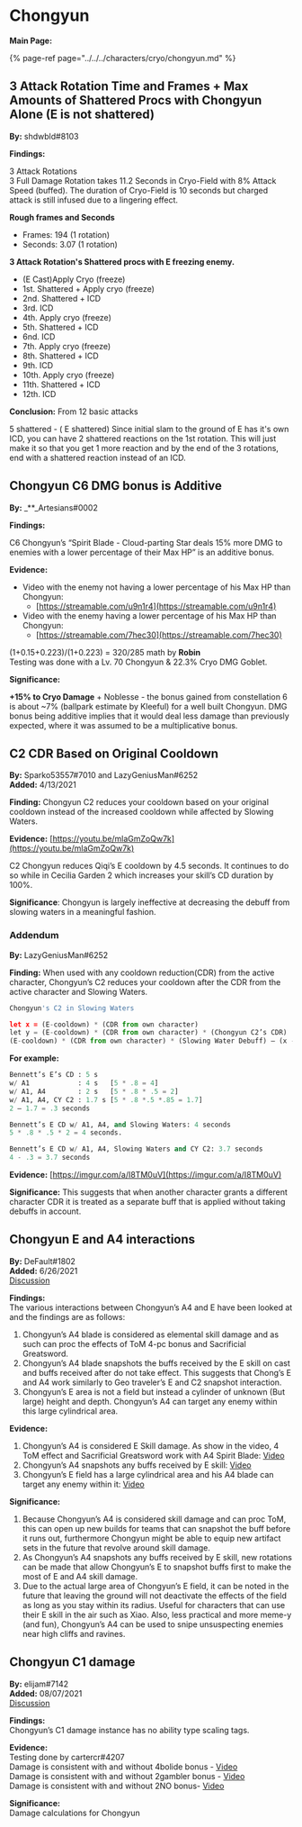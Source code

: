 # Chongyun

**Main Page:**

{% page-ref page="../../../characters/cryo/chongyun.md" %}

## **3 Attack Rotation Time and Frames + Max Amounts of Shattered Procs with Chongyun Alone \(E is not shattered\)**

**By:** shdwbld\#8103

**Findings:**

3 Attack Rotations  
3 Full Damage Rotation takes 11.2 Seconds in Cryo-Field with 8% Attack Speed \(buffed\). The duration of Cryo-Field is 10 seconds but charged attack is still infused due to a lingering effect.

**Rough frames and Seconds**

* Frames: 194 \(1 rotation\)
* Seconds: 3.07 \(1 rotation\)

**3 Attack Rotation's Shattered procs with E freezing enemy.**

* \(E Cast\)Apply Cryo \(freeze\)
* 1st. Shattered + Apply cryo \(freeze\)
* 2nd. Shattered + ICD
* 3rd. ICD
* 4th. Apply cryo \(freeze\)
* 5th. Shattered + ICD
* 6nd. ICD
* 7th. Apply cryo \(freeze\)
* 8th. Shattered + ICD
* 9th. ICD
* 10th. Apply cryo \(freeze\)
* 11th. Shattered + ICD
* 12th. ICD

**Conclusion:** From 12 basic attacks

5 shattered - \( E shattered\) Since initial slam to the ground of E has it's own ICD, you can have 2 shattered reactions on the 1st rotation. This will just make it so that you get 1 more reaction and by the end of the 3 rotations, end with a shattered reaction instead of an ICD.

## **Chongyun C6 DMG bonus is Additive**

**By:** \_\*\*\_Artesians\#0002

**Findings:**

C6 Chongyun’s “Spirit Blade - Cloud-parting Star deals 15% more DMG to enemies with a lower percentage of their Max HP” is an additive bonus.

**Evidence:**

* Video with the enemy not having a lower percentage of his Max HP than Chongyun:
  * [https://streamable.com/u9n1r4](https://streamable.com/u9n1r4) 
* Video with the enemy having a lower percentage of his Max HP than Chongyun:
  * [https://streamable.com/7hec30](https://streamable.com/7hec30)

\(1+0.15+0.223\)/\(1+0.223\) = 320/285 math by **Robin**  
Testing was done with a Lv. 70 Chongyun & 22.3% Cryo DMG Goblet.

**Significance:**

**+15% to Cryo Damage** + Noblesse - the bonus gained from constellation 6 is about ~7% \(ballpark estimate by Kleeful\) for a well built Chongyun. DMG bonus being additive implies that it would deal less damage than previously expected, where it was assumed to be a multiplicative bonus.

## C2 CDR Based on Original Cooldown

**By:** Sparko53557\#7010 and LazyGeniusMan\#6252  
**Added:** 4/13/2021

**Finding:** Chongyun C2 reduces your cooldown based on your original cooldown instead of the increased cooldown while affected by Slowing Waters.

**Evidence:** [https://youtu.be/mlaGmZoQw7k](https://youtu.be/mlaGmZoQw7k)

C2 Chongyun reduces Qiqi’s E cooldown by 4.5 seconds. It continues to do so while in Cecilia Garden 2 which increases your skill’s CD duration by 100%.

**Significance**: Chongyun is largely ineffective at decreasing the debuff from slowing waters in a meaningful fashion.

### **Addendum**

**By:** LazyGeniusMan\#6252

**Finding:** When used with any cooldown reduction\(CDR\) from the active character, Chongyun’s C2 reduces your cooldown after the CDR from the active character and Slowing Waters.

```python
Chongyun's C2 in Slowing Waters

let x = (E-cooldown) * (CDR from own character)
let y = (E-cooldown) * (CDR from own character) * (Chongyun C2’s CDR)
(E-cooldown) * (CDR from own character) * (Slowing Water Debuff) – (x - y) = E Cooldown
```

**For example:**

```python
Bennett’s E’s CD : 5 s 
w/ A1            : 4 s   [5 * .8 = 4]
w/ A1, A4        : 2 s   [5 * .8 * .5 = 2]
w/ A1, A4, CY C2 : 1.7 s [5 * .8 *.5 *.85 = 1.7]
2 – 1.7 = .3 seconds 

Bennett’s E CD w/ A1, A4, and Slowing Waters: 4 seconds 
5 * .8 * .5 * 2 = 4 seconds. 

Bennett’s E CD w/ A1, A4, Slowing Waters and CY C2: 3.7 seconds 
4 - .3 = 3.7 seconds
```

**Evidence:** [https://imgur.com/a/I8TM0uV](https://imgur.com/a/I8TM0uV)

**Significance:** This suggests that when another character grants a different character CDR it is treated as a separate buff that is applied without taking debuffs in account.

## **Chongyun E and A4 interactions**  

**By:** DeFault\#1802  
**Added:** 6/26/2021  
[Discussion](https://tickettool.xyz/direct?url=https://cdn.discordapp.com/attachments/856905392633151528/858349517241450536/transcript-chongyun-e-and-a4-interactions.html)  

**Findings:**  
The various interactions between Chongyun’s A4 and E have been looked at and the findings are as follows:  

1. Chongyun’s A4 blade is considered as elemental skill damage and as such can proc the effects of ToM 4-pc bonus and Sacrificial Greatsword.  
2. Chongyun’s A4 blade snapshots the buffs received by the E skill on cast and buffs received after do not take effect. This suggests that Chong’s E and A4 work similarly to Geo traveler’s E and C2 snapshot interaction.  
3. Chongyun’s E area is not a field but instead a cylinder of unknown (But large) height and depth. Chongyun’s A4 can target any enemy within this large cylindrical area.  

**Evidence:**  

1. Chongyun’s A4 is considered E Skill damage. As show in the video, 4 ToM effect and Sacrificial Greatsword work with A4 Spirit Blade: [Video](https://www.youtube.com/watch?v=Y-AVX--FWlo)  
2. Chongyun’s A4 snapshots any buffs received by E skill: [Video](https://www.youtube.com/watch?v=HZuIDiry-Zs)  
3. Chongyun’s E field has a large cylindrical area and his A4 blade can target any enemy within it: [Video](https://www.youtube.com/watch?v=ezrIL3uUl3Y)  

**Significance:**  

1. Because Chongyun’s A4 is considered skill damage and can proc ToM, this can open up new builds for teams that can snapshot the buff before it runs out, furthermore Chongyun might be able to equip new artifact sets in the future that revolve around skill damage.  
2. As Chongyun’s A4 snapshots any buffs received by E skill, new rotations can be made that allow Chongyun’s E to snapshot buffs first to make the most of E and A4 skill damage.  
3. Due to the actual large area of Chongyun’s E field, it can be noted in the future that leaving the ground will not deactivate the effects of the field as long as you stay within its radius. Useful for characters that can use their E skill in the air such as Xiao. Also, less practical and more meme-y (and fun), Chongyun’s A4 can be used to snipe unsuspecting enemies near high cliffs and ravines.  

## **Chongyun C1 damage**  

**By:** elijam#7142  
**Added:** 08/07/2021  
[Discussion](https://tickettool.xyz/direct?url=https://cdn.discordapp.com/attachments/866108653634846780/873536676675338280/transcript-tcl-damage-type-completion.html)  

**Findings:**  
Chongyun’s C1 damage instance has no ability type scaling tags. 

**Evidence:**  
Testing done by cartercr#4207  
Damage is consistent with and without 4bolide bonus - [Video](https://www.youtube.com/watch?v=htbi0XPPSC4)  
Damage is consistent with and without 2gambler bonus - [Video](https://www.youtube.com/watch?v=HJP9Mc_0V_0)  
Damage is consistent with and without 2NO bonus- [Video](https://www.youtube.com/watch?v=GIIEy7ieY8A)  

**Significance:**  
Damage calculations for Chongyun
